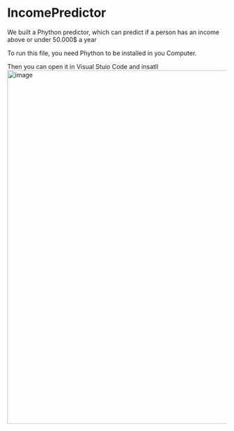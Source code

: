 # IncomePredictor
We built a Phython predictor, which can predict if a person has an income above or under 50.000$ a year

To run this file, you need Phython to be installed in you Computer.

Then you can open it in Visual Stuio Code and insatll 
<img width="811" alt="image" src="https://github.com/David-Diez-Dominguez/IncomePredictor/assets/84147352/db8cbe66-731d-4684-8a84-94c319b300b6">
